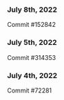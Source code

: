 ### July 8th, 2022

Commit #152842

### July 5th, 2022

Commit #314353


### July 4th, 2022

Commit #72281
